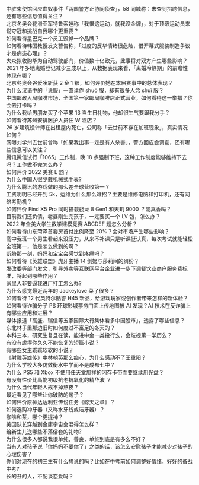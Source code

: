 中驻柬使馆回应血奴事件「两国警方正协同侦查」，58 同城称：未查到招聘信息，还有哪些信息值得关注？  
北京冬奥会花滑亚军特鲁索娃称「我恨这运动，就我没金牌」，对于顶级运动员来说夺冠和挑战自我哪个更重要？  
如何看待星巴克一个员工毁掉一个品牌？  
如何看待韩国教授发文警告称，「过度的反华情绪很危险，借开幕式服装制造争议才是病态心理」？  
大众拟收购华为自动驾驶部门，价值数十亿欧元，此事将对双方产生哪些影响？  
2021 年多地离婚登记减少三成以上，从数据表现来看，「离婚冷静期」的前瞻性体现在哪？  
北京冬奥会谷爱凌斩获 2 金 1 银，如何评价她在本届赛事中的总体表现？  
为什么汉语中的「说服」一直读作 shuō 服，却有很多人念 shuì 服？  
中国邮政入局咖啡市场，全国第一家邮局咖啡店正式营业，如何看待这一举措？你会去打卡吗？  
为什么我给男朋友买了个苹果 13 当生日礼物，他却很生气要跟我分手？  
如何看待苏州安排医护人员住 W 酒店？  
26 岁建筑设计师在出租屋内死亡，公司称「去世前不存在加班现象」，真实情况如何？  
网曝刘学州去世前曾称「如果我出事一定是有人杀害」，警方回应会调查，还有哪些信息可以关注？  
腾讯微信试行「1065」工作制，晚 18 点强制下班，这种工作制度能够维持下去吗？工作做不完怎么办？  
如何评价 2022 美赛 E 题？  
为什么中国人很少戴机械式手表?  
为什么腾讯的游戏做的那么差全球营收第一？  
工资明明已经开到 5k，运维为什么那么难招？主要是维修电脑和打印机，还有网络考勤机？  
如何评价 Find X5 Pro 同时搭载骁龙 8 Gen1 和天玑 9000 ？能真香吗？  
目前我们还负债，老婆刚生完孩子，一定要买一个 LV 包，怎么办？  
2022 年全美大学生数学建模竞赛 ABCDEF 题怎么分析？  
如何看待山东菏泽首套房首付比例降至 20%？会对市场产生哪些影响？  
高中我班一个男生看起来没压力，从来不补课只是听课挺认真，每次考试就能轻松全班第一，他是怎么做到的啊？  
断脐那一刻，妈妈和宝宝会感觉到疼痛吗？  
如何看待《英雄联盟》虎牙主播 14 剑姬与莎莉间的纠纷？  
发改委等部门发文，引导外卖等互联网平台企业进一步下调餐饮业商户服务费标准，将起到哪些作用？  
家里人非要逼我进厂打工怎么办?  
为什么感觉最近两年的 Jackeylove 菜了很多？  
如何看待 12 代英特尔酷睿 H45 新品，给游戏玩家或创作者带来怎样的新体验？  
如何看待诈骗分子 PS 环球影城票务门面上传地图被 AI 发现？AI 技术在反诈骗上有哪些应用和进展？  
媒体报道「高盛、瑞信等五家国际大行集体看多中国股市」，透露了哪些信息？  
东北林子里那边旧时如何度过不富足的冬天的？  
本科三本，研究生复旦在读，能进中金一类投行么，会歧视第一学历么？  
有没有虐得你久久不能恢复的短篇小说？  
有哪些女主乖乖软软的小说？  
《射雕英雄传》中林朝英那么痴心，为什么感动不了王重阳？  
为什么学校大多仿效衡水中学而不是成都七中？  
为什么 PS5 和 Xbox 不使用任天堂那样的闪存卡带而要继续用光盘？  
有没有性价比高能初级抗老抗氧化的精华液 ？  
为什么当代年轻人戒不掉熬夜？  
最近看见了哪些让你破防的句子？  
如何评价原神达达利亚传说任务《鲸天之章》？  
如何选购冲牙器（又称水牙线或洁牙器）？  
咖啡和茶，哪个更提神？  
美国队长穿越到金庸宇宙会混得怎么样？  
给新生儿送哪些不落俗套的礼物?  
为什么很多人都说我很单纯，善良，单纯到底是有多么不好？  
当有人对孩子说「你妈妈不要你了」之类的话，该怎么安慰孩子才能减少对孩子的心理伤害？  
你们对现在的初三生有什么想说的吗？比如在中考前如何调整好情绪，好好的备战中考?  
长的丑的人，不配谈恋爱吗？  
